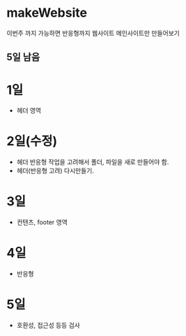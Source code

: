 # makeWebsite
이번주 까지 가능하면 반응형까지 웹사이트 메인사이트만 만들어보기

## 5일 남음

# 1일
  - 헤더 영역 
# 2일(수정)
  - 헤더 반응형 작업을 고려해서 폴더, 파일을 새로 만들어야 함.
  - 헤더(반응형 고려) 다시만들기.
# 3일
  - 컨텐츠, footer 영역
# 4일 
  - 반응형
# 5일 
  - 호환성, 접근성 등등 검사